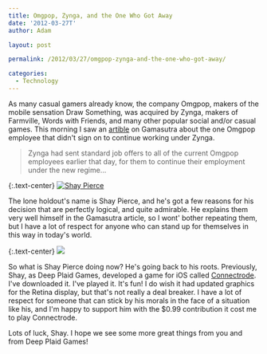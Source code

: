 ```yaml
---
title: Omgpop, Zynga, and the One Who Got Away
date: '2012-03-27T'
author: Adam

layout: post

permalink: /2012/03/27/omgpop-zynga-and-the-one-who-got-away/

categories:
  - Technology
---
```

As many casual gamers already know, the company Omgpop, makers of the mobile
sensation Draw Something, was acquired by Zynga, makers of Farmville, Words with
Friends, and many other popular social and/or casual games. This morning I saw
an
[artible](http://www.gamasutra.com/view/news/167244/Turning_down_Zynga_Why_I_left_after_the_210M_Omgpop_buy.php)
on Gamasutra about the one Omgpop employee that didn't sign on to continue
working under Zynga.

> Zynga had sent standard job offers to all of the current Omgpop employees
> earlier that day, for them to continue their employment under the new
> regime...

{:.text-center}
[<img
  src="{{ '/assets/img/2012/shaypierce.jpg' | relative_url }}"
  srcset="{{ '/assets/img/2012/shaypierce@2x.jpg' | relative_url }} 2x"
  alt="Shay Pierce"
  class="img-fluid"
/>](http://www.gamasutra.com/view/news/167244/Turning_down_Zynga_Why_I_left_after_the_210M_Omgpop_buy.php)

The lone holdout's name is Shay Pierce, and he's got a few reasons for his
decision that are perfectly logical, and quite admirable. He explains them very
well himself in the Gamasutra article, so I wont' bother repeating them, but I
have a lot of respect for anyone who can stand up for themselves in this way in
today's world.

{:.text-center}
[<img
  src="{{ '/assets/img/2012/connectrode.png' | relative_url }}"
  srcset="{{ '/assets/img/2012/connectrode@2x.png' | relative_url }} 2x"
  class="img-fluid"
/>](http://www.deepplaid.com/connectrode/Site/Connectrode.html)

So what is Shay Pierce doing now? He's going back to his roots. Previously,
Shay, as Deep Plaid Games, developed a game for iOS called
[Connectrode](http://www.deepplaid.com/connectrode/Site/Connectrode.html). I've
downloaded it. I've played it. It's fun! I do wish it had updated graphics for
the Retina display, but that's not really a deal breaker. I have a lot of
respect for someone that can stick by his morals in the face of a situation like
his, and I'm happy to support him with the $0.99 contribution it cost me to play
Connectrode.

Lots of luck, Shay. I hope we see some more great things from you and from Deep
Plaid Games!
